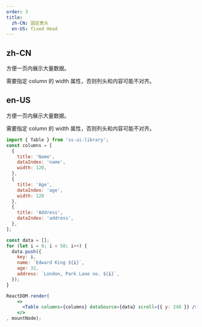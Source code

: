 ```yaml
---
order: 3
title:
  zh-CN: 固定表头
  en-US: fixed Head
---
```


## zh-CN

方便一页内展示大量数据。

需要指定 column 的 width 属性，否则列头和内容可能不对齐。

## en-US

方便一页内展示大量数据。

需要指定 column 的 width 属性，否则列头和内容可能不对齐。

```jsx
import { Table } from 'ss-ui-library';
const columns = [
  {
    title: 'Name',
    dataIndex: 'name',
    width: 120,
  },
  {
    title: 'Age',
    dataIndex: 'age',
    width: 120
  },
  {
    title: 'Address',
    dataIndex: 'address',
  },
];

const data = [];
for (let i = 0; i < 50; i++) {
  data.push({
    key: i,
    name: `Edward King ${i}`,
    age: 32,
    address: `London, Park Lane no. ${i}`,
  });
}

ReactDOM.render(
    <>
      <Table columns={columns} dataSource={data} scroll={{ y: 240 }} />
    </>
, mountNode);
```
